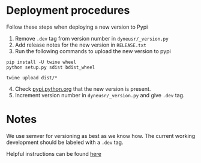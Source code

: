 # Deployment procedures

Follow these steps when deploying a new version to Pypi

1. Remove `.dev` tag from version number in `dyneusr/_version.py`
2. Add release notes for the new version in `RELEASE.txt`
3. Run the following commands to upload the new version to pypi

```
pip install -U twine wheel
python setup.py sdist bdist_wheel
```

```
twine upload dist/*
```

4. Check [pypi.python.org](pypi.python.org) that the new version is present.
5. Increment version number in `dyneusr/_version.py` and give `.dev` tag. 


# Notes

We use semver for versioning as best as we know how. The current working development should be labeled with a `.dev` tag.


Helpful instructions can be found [here](https://github.com/fhamborg/news-please/wiki/PyPI---How-to-upload-a-new-version)
